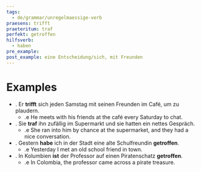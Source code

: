 ```yaml
---
tags:
  - de/grammar/unregelmaessige-verb
praesens: trifft
praeteritum: traf
perfekt: getroffen
hilfsverb:
  - haben
pre_example: 
post_example: eine Entscheidung/sich, mit Freunden
---
```


# Examples
- . Er **trifft** sich jeden Samstag mit seinen Freunden im Café, um zu plaudern.
	- .e He meets with his friends at the café every Saturday to chat.
- . Sie **traf** ihn zufällig im Supermarkt und sie hatten ein nettes Gespräch.
	- .e She ran into him by chance at the supermarket, and they had a nice conversation.
- . Gestern **habe** ich in der Stadt eine alte Schulfreundin **getroffen**.
	- .e Yesterday I met an old school friend in town.
- . In Kolumbien **ist** der Professor auf einen Piratenschatz **getroffen**.
	- .e In Colombia, the professor came across a pirate treasure.
